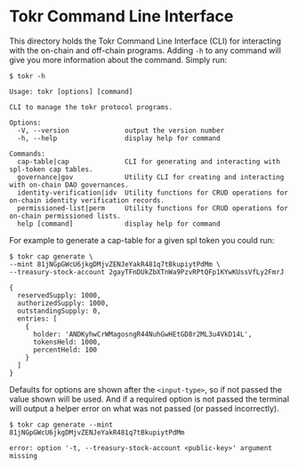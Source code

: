# Tokr Command Line Interface

This directory holds the Tokr Command Line Interface (CLI) for interacting with the on-chain and off-chain programs. Adding `-h` to any command will give you more information about the command. Simply run:

```
$ tokr -h

Usage: tokr [options] [command]

CLI to manage the tokr protocol programs.

Options:
  -V, --version              output the version number
  -h, --help                 display help for command

Commands:
  cap-table|cap              CLI for generating and interacting with spl-token cap tables.
  governance|gov             Utility CLI for creating and interacting with on-chain DAO governances.
  identity-verification|idv  Utility functions for CRUD operations for on-chain identity verification records.
  permissioned-list|perm     Utility functions for CRUD operations for on-chain permissioned lists.
  help [command]             display help for command
```

For example to generate a cap-table for a given spl token you could run:

```
$ tokr cap generate \
--mint 81jNGpGWcU6jkgDMjvZENJeYakR481q7tBkupiytPdMm \
--treasury-stock-account 2gayTFnDUkZbXTnWa9PzvRPtQFp1KYwKUssVfLy2FmrJ

{
  reservedSupply: 1000,
  authorizedSupply: 1000,
  outstandingSupply: 0,
  entries: [
    {
      holder: 'ANDKyhwCrWMagosngR44NuhGwHEtGD8r2ML3u4VkD14L',
      tokensHeld: 1000,
      percentHeld: 100
    }
  ]
}
```

Defaults for options are shown after the `<input-type>`, so if not passed the value shown will be used. And if a required option is not passed the terminal will output a helper error on what was not passed (or passed incorrectly).

```
$ tokr cap generate --mint 81jNGpGWcU6jkgDMjvZENJeYakR481q7tBkupiytPdMm

error: option '-t, --treasury-stock-account <public-key>' argument missing
```
